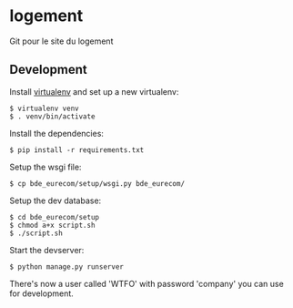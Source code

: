 logement
========

Git pour le site du logement

Development
-----------

Install [virtualenv](https://virtualenv.pypa.io/en/latest/virtualenv.html) and set up a new virtualenv:

    $ virtualenv venv
    $ . venv/bin/activate

Install the dependencies:

    $ pip install -r requirements.txt

Setup the wsgi file:

    $ cp bde_eurecom/setup/wsgi.py bde_eurecom/

Setup the dev database:

    $ cd bde_eurecom/setup
    $ chmod a+x script.sh
    $ ./script.sh

Start the devserver:

    $ python manage.py runserver

There's now a user called 'WTFO' with password 'company' you can use for development.
